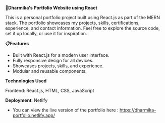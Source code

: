 **🚀Dharmika's Portfolio Website using React**

This is a personal portfolio project built using React.js as part of the MERN stack. The portfolio showcases my projects, skills, certifications, experience, and contact information. Feel free to explore the source code, set it up locally, or use it for inspiration.

**📋Features**

- Built with React.js for a modern user interface. 
- Fully responsive design for all devices.
- Showcases projects, skills, and experience.
- Modular and reusable components.

**Technologies Used**

Frontend: React.js, HTML, CSS, JavaScript

**Deployment**: Netlify

- You can view the live version of the portfolio here : https://dharmika-portfolio.netlify.app/
